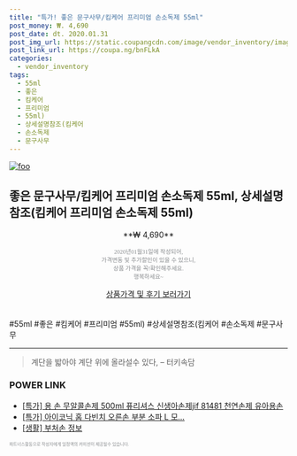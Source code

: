 ```yaml
--- 
title: "특가! 좋은 문구사무/킴케어 프리미엄 손소독제 55ml" 
post_money: ₩. 4,690 
post_date: dt. 2020.01.31 
post_img_url: https://static.coupangcdn.com/image/vendor_inventory/images/2017/10/25/12/2/2f5e08d3-34f7-475f-8e99-96657f9f12e5.jpg 
post_link_url: https://coupa.ng/bnFLkA 
categories: 
  - vendor_inventory 
tags: 
  - 55ml 
  - 좋은 
  - 킴케어 
  - 프리미엄 
  - 55ml) 
  - 상세설명참조(킴케어 
  - 손소독제 
  - 문구사무 
--- 
```

[![foo](https://static.coupangcdn.com/image/vendor_inventory/images/2017/10/25/12/2/2f5e08d3-34f7-475f-8e99-96657f9f12e5.jpg)](https://coupa.ng/bnFLkA) 

## 좋은 문구사무/킴케어 프리미엄 손소독제 55ml, 상세설명참조(킴케어 프리미엄 손소독제 55ml) 
<p style="text-align: center;">**₩ 4,690**</p> 
<p style="text-align: center;"><span style="color: #898c8f; font-family: Georgia,Times,serif; font-size: 0.75em;">2020년01월31일에 작성되어, <br>가격변동 및 추가할인이 있을 수 있으니,<br> 상품 가격을 꼭!확인해주세요.<br>행복하세요~</span> 
</p>	 
<div markdown="0" style="text-align: center;"><a href="https://coupa.ng/bnFLkA" class="btn btn--success">상품가격 및 후기 보러가기</a></div> 
<br><br> 
  #55ml #좋은 #킴케어 #프리미엄 #55ml) #상세설명참조(킴케어 #손소독제 #문구사무 
<hr> 

> 계단을 밟아야 계단 위에 올라설수 있다, – 터키속담 


### POWER LINK

* <a href="https://blog.naver.com/an0733/221789300950" target="_blank">[특가] 용 손 무알콜손제 500ml 퓨리셔스 신생아손제jif 81481 천연손제 유아용손</a>
* <a href="https://blog.naver.com/santokki14/221790683004" target="_blank">[특가] 아이코닉 홈 다빈치 오른손 부분 소파 L 모...</a>
* <a href="https://blog.naver.com/sakai111/221759234237" target="_blank"> [생활] 부처손 정보 </a>

<span style="color: #898c8f; font-family: Georgia,Times,serif; font-size: 0.55em;">파트너스활동으로 작성자에게 일정액의 커미션이 제공될수 있습니다.</span> 
